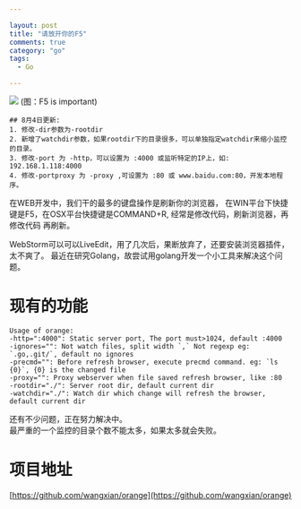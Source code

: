```yaml
---

layout: post
title: "请放开你的F5"
comments: true
category: "go"
tags: 
  - Go

---
```


![](http://ww3.sinaimg.cn/mw690/493b785ajw1e76gn9g7zrj20f00b8jrw.jpg)
(图：F5 is important)

	## 8月4日更新:  
	1. 修改-dir参数为-rootdir
	2. 新增了watchdir参数，如果rootdir下的目录很多，可以单独指定watchdir来缩小监控的目录。
	3. 修改-port 为 -http，可以设置为 :4000 或监听特定的IP上，如: 192.168.1.118:4000
	4. 修改-portproxy 为 -proxy ,可设置为 :80 或 www.baidu.com:80，开发本地程序。


在WEB开发中，我们干的最多的键盘操作是刷新你的浏览器，
在WIN平台下快捷键是F5，在OSX平台快捷键是COMMAND+R, 经常是修改代码，刷新浏览器，再修改代码
再刷新。

WebStorm可以可以LiveEdit，用了几次后，果断放弃了，还要安装浏览器插件，太不爽了。
最近在研究Golang，故尝试用golang开发一个小工具来解决这个问题。

# 现有的功能

	Usage of orange:
	-http=":4000": Static server port, The port must>1024, default :4000
	-ignores="": Not watch files, split width `,` Not regexp eg: `.go,.git/`, default no ignores
	-precmd="": Before refresh browser, execute precmd command. eg: `ls {0}`, {0} is the changed file
	-proxy="": Proxy webserver when file saved refresh browser, like :80
	-rootdir="./": Server root dir, default current dir
	-watchdir="./": Watch dir which change will refresh the browser, default current dir
  

还有不少问题，正在努力解决中。  
最严重的一个监控的目录个数不能太多，如果太多就会失败。

# 项目地址

[https://github.com/wangxian/orange](https://github.com/wangxian/orange)


